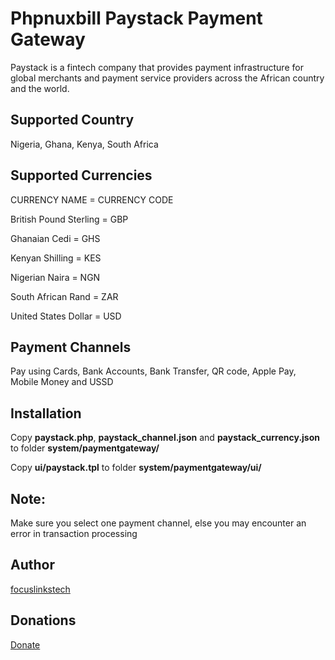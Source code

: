 # Phpnuxbill Paystack Payment Gateway

Paystack is a fintech company that provides payment infrastructure for global merchants and payment service providers across the African country and the world.
## Supported Country
Nigeria,
Ghana,
Kenya,
South Africa 

## Supported Currencies
CURRENCY NAME  =  CURRENCY CODE

British Pound Sterling   =  GBP

Ghanaian Cedi   =    GHS

Kenyan Shilling  =    KES

Nigerian Naira     =    NGN

South African Rand    =     ZAR

United States Dollar   =    USD


## Payment Channels
Pay using Cards,
Bank Accounts,
Bank Transfer,
QR code,
Apple Pay,
Mobile Money and USSD

## Installation

Copy **paystack.php**, **paystack_channel.json** and **paystack_currency.json** to folder **system/paymentgateway/**

Copy **ui/paystack.tpl** to folder **system/paymentgateway/ui/**

## Note:
Make sure you select one payment channel, else you may encounter an error in transaction processing

## Author

[focuslinkstech](https://github.com/focuslinkstech)

## Donations

[Donate](https://paystack.com/donate/lrrkdrghwx9v)

